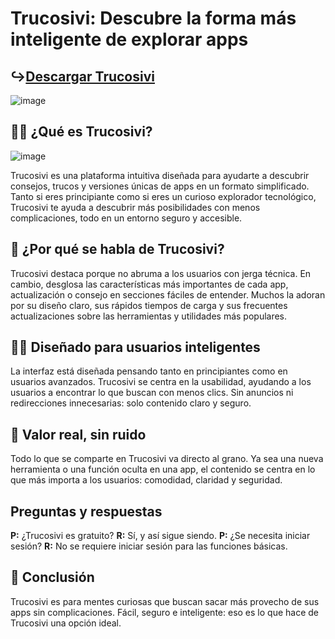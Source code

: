 # Trucosivi: Descubre la forma más inteligente de explorar apps
## ↪[Descargar Trucosivi](https://tinyurl.com/3cruvxh4)

![image](https://github.com/user-attachments/assets/2713001f-f8bf-4a30-9b6e-49af806278b2)

## 🙋‍♀️ ¿Qué es Trucosivi?

![image](https://github.com/user-attachments/assets/13164f8f-399e-4377-b939-a4e08006b6cd)

Trucosivi es una plataforma intuitiva diseñada para ayudarte a descubrir consejos, trucos y versiones únicas de apps en un formato simplificado. Tanto si eres principiante como si eres un curioso explorador tecnológico, Trucosivi te ayuda a descubrir más posibilidades con menos complicaciones, todo en un entorno seguro y accesible.

## 🌈 ¿Por qué se habla de Trucosivi?

Trucosivi destaca porque no abruma a los usuarios con jerga técnica. En cambio, desglosa las características más importantes de cada app, actualización o consejo en secciones fáciles de entender. Muchos la adoran por su diseño claro, sus rápidos tiempos de carga y sus frecuentes actualizaciones sobre las herramientas y utilidades más populares.

## 👩‍💻 Diseñado para usuarios inteligentes

La interfaz está diseñada pensando tanto en principiantes como en usuarios avanzados. Trucosivi se centra en la usabilidad, ayudando a los usuarios a encontrar lo que buscan con menos clics. Sin anuncios ni redirecciones innecesarias: solo contenido claro y seguro.

## 🍿 Valor real, sin ruido

Todo lo que se comparte en Trucosivi va directo al grano. Ya sea una nueva herramienta o una función oculta en una app, el contenido se centra en lo que más importa a los usuarios: comodidad, claridad y seguridad.

## Preguntas y respuestas

**P:** ¿Trucosivi es gratuito?
**R:** Sí, y así sigue siendo.
**P:** ¿Se necesita iniciar sesión?
**R:** No se requiere iniciar sesión para las funciones básicas.

## 🧙 Conclusión

Trucosivi es para mentes curiosas que buscan sacar más provecho de sus apps sin complicaciones. Fácil, seguro e inteligente: eso es lo que hace de Trucosivi una opción ideal.
